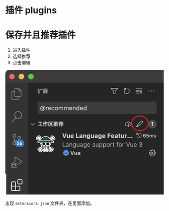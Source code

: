 # 插件 plugins

##

# 保存并且推荐插件

 1. 进入插件
 2. 选择推荐
 3. 点击编辑

![An image](./plugin_recommend.png)

出现 `extensions.json` 文件夹，在里面添加。
